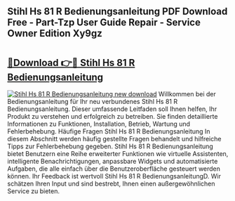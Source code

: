 ## Stihl Hs 81 R Bedienungsanleitung PDF Download Free - Part-Tzp User Guide Repair - Service Owner Edition Xy9gz

# <h2><a href="http://df46p1.blite.top/?on=Stihl+Hs+81+R+Bedienungsanleitung">🔗Download 👉🔴 Stihl Hs 81 R Bedienungsanleitung</a></h2>

[![Stihl Hs 81 R Bedienungsanleitung new download](https://i.imgur.com/lujVjoI.png)](http://df46p1.blite.top/?on=Stihl+Hs+81+R+Bedienungsanleitung)
Willkommen bei der Bedienungsanleitung für Ihr neu verbundenes Stihl Hs 81 R Bedienungsanleitung. Dieser umfassende Leitfaden soll Ihnen helfen, Ihr Produkt zu verstehen und erfolgreich zu betreiben. Sie finden detaillierte Informationen zu Funktionen, Installation, Betrieb, Wartung und Fehlerbehebung. Häufige Fragen Stihl Hs 81 R Bedienungsanleitung In diesem Abschnitt werden häufig gestellte Fragen behandelt und hilfreiche Tipps zur Fehlerbehebung gegeben. Stihl Hs 81 R Bedienungsanleitung bietet Benutzern eine Reihe erweiterter Funktionen wie virtuelle Assistenten, intelligente Benachrichtigungen, anpassbare Widgets und automatisierte Aufgaben, die alle einfach über die Benutzeroberfläche gesteuert werden können. Ihr Feedback ist wertvoll Stihl Hs 81 R BedienungsanleitungD. Wir schätzen Ihren Input und sind bestrebt, Ihnen einen außergewöhnlichen Service zu bieten.
